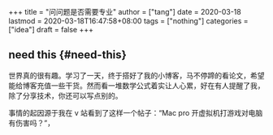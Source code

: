 +++
title = "问问题是否需要专业"
author = ["tang"]
date = 2020-03-18
lastmod = 2020-03-18T16:47:58+08:00
tags = ["nothing"]
categories = ["idea"]
draft = false
+++

## need this {#need-this}

世界真的很有趣。学习了一天，终于搭好了我的小博客，马不停蹄的看论文，希望能给博客充值一些干货。然而看一堆数学公式着实让人心累，好在有人提醒了我，除了分享技术，你还可以写点别的。

事情的起因源于我在 v 站看到了这样一个帖子：“Mac pro 开虚拟机打游戏对电脑有伤害吗？”，
